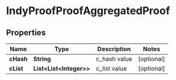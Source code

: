 

# IndyProofProofAggregatedProof


## Properties

Name | Type | Description | Notes
------------ | ------------- | ------------- | -------------
**cHash** | **String** | c_hash value |  [optional]
**cList** | **List&lt;List&lt;Integer&gt;&gt;** | c_list value |  [optional]



